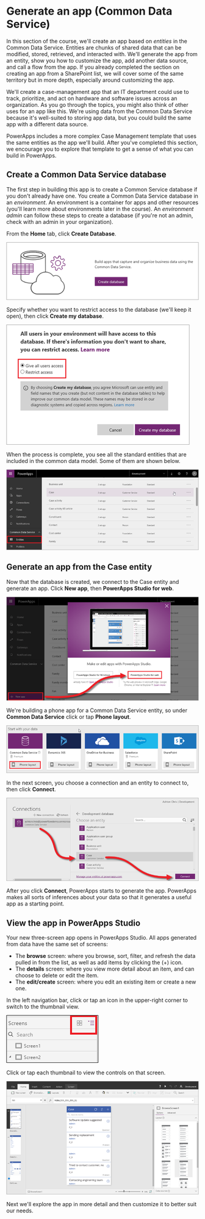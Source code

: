 <properties
   pageTitle="Generate an app (Common Data Service) | Microsoft PowerApps"
   description="Generate a three screen app from the Common Data Service"
   services=""
   suite="powerapps"
   documentationCenter="na"
   authors="mgblythe"
   manager="anneta"
   editor=""
   tags=""
   featuredVideoId="Gi5TQF7_pz8"
   courseDuration="6m"/>

<tags
   ms.service="powerapps"
   ms.devlang="na"
   ms.topic="get-started-article"
   ms.tgt_pltfrm="na"
   ms.workload="na"
   ms.date="12/09/2016"
   ms.author="mblythe"/>

# Generate an app (Common Data Service)
In this section of the course, we'll create an app based on _entities_ in the Common Data Service. Entities are chunks of shared data that can be modified, stored, retrieved, and interacted with. We'll generate the app from an entity, show you how to customize the app, add another data source, and call a flow from the app. If you already completed the section on creating an app from a SharePoint list, we will cover some of the same territory but in more depth, especially around customizing the app.

We'll create a case-management app that an IT department could use to track, prioritize, and act on hardware and software issues across an organization. As you go through the topics, you might also think of other uses for an app like this. We're using data from the Common Data Service because it's well-suited to storing app data, but you could build the same app with a different data source.

PowerApps includes a more complex Case Management template that uses the same entities as the app we'll build. After you've completed this section, we encourage you to explore that template to get a sense of what you can build in PowerApps.

## Create a Common Data Service database
The first step in building this app is to create a Common Service database if you don't already have one. You create a Common Data Service database in an _environment_. An environment is a container for apps and other resources (you'll learn more about environments later in the course). An _environment admin_ can follow these steps to create a database (if you're not an admin, check with an admin in your organization).

From the **Home** tab, click **Create Database**.

![Common Data Service create database](./media/learning-case-app-generate/create-database.png)

Specify whether you want to restrict access to the database (we'll keep it open), then click **Create my database**.

![Common Data Service specify access](./media/learning-case-app-generate/specify-access.png)

When the process is complete, you see all the standard entities that are included in the common data model. Some of them are shown below.

![Common Data Service standard entities](./media/learning-case-app-generate/standard-entities.png)


## Generate an app from the Case entity
Now that the database is created, we connect to the Case entity and generate an app. Click **New app**, then **PowerApps Studio for web**.

![New app in PowerApps Studio for web](./media/learning-case-app-generate/choose-studio.png)

We're building a phone app for a Common Data Service entity, so under **Common Data Service** click or tap **Phone layout**.

![Phone app from Common Data Service](./media/learning-case-app-generate/common-phone.png)

In the next screen, you choose a connection and an entity to connect to, then click **Connect**.

![Connect to Case entity](./media/learning-case-app-generate/connect-entity.png)

After you click **Connect**, PowerApps starts to generate the app. PowerApps makes all sorts of inferences about your data so that it generates a useful app as a starting point.


## View the app in PowerApps Studio
Your new three-screen app opens in PowerApps Studio. All apps generated from data have the same set of screens:

- The **browse** screen: where you browse, sort, filter, and refresh the data pulled in from the list, as well as add items by clicking the (+) icon.
- The **details** screen: where you view more detail about an item, and can choose to delete or edit the item.
- The **edit/create** screen: where you edit an existing item or create a new one.

In the left navigation bar, click or tap an icon in the upper-right corner to switch to the thumbnail view.

![Toggle the views](./media/learning-case-app-generate/toggle-view.png)

Click or tap each thumbnail to view the controls on that screen.

![The generated app](./media/learning-case-app-generate/finished-app.png)

Next we'll explore the app in more detail and then customize it to better suit our needs.
